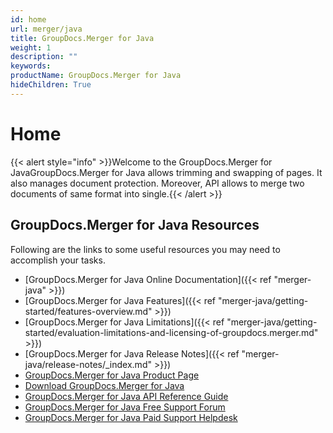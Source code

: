 ```yaml
---
id: home
url: merger/java
title: GroupDocs.Merger for Java
weight: 1
description: ""
keywords: 
productName: GroupDocs.Merger for Java
hideChildren: True
---
```

#  Home 

{{< alert style="info" >}}Welcome to the GroupDocs.Merger for JavaGroupDocs.Merger for Java allows trimming and swapping of pages. It also manages document protection. Moreover, API allows to merge two documents of same format into single.{{< /alert >}}

## GroupDocs.Merger for Java Resources

Following are the links to some useful resources you may need to accomplish your tasks.

*   [GroupDocs.Merger for Java Online Documentation]({{< ref "merger-java" >}})
*   [GroupDocs.Merger for Java Features]({{< ref "merger-java/getting-started/features-overview.md" >}})
*   [GroupDocs.Merger for Java Limitations]({{< ref "merger-java/getting-started/evaluation-limitations-and-licensing-of-groupdocs.merger.md" >}})
*   [GroupDocs.Merger for Java Release Notes]({{< ref "merger-java/release-notes/_index.md" >}})
*   [GroupDocs.Merger for Java Product Page](https://products.groupdocs.com/merger/java)
*   [D](https://artifact.groupdocs.com/webapp/#/artifacts/browse/tree/General/repo/com/groupdocs/groupdocs-merger)[ownload GroupDocs.Merger for Java](https://repository.groupdocs.com/webapp/#/artifacts/browse/tree/General/repo/com/groupdocs/groupdocs-merger)
*   [GroupDocs.Merger for Java API Reference Guide](https://apireference.groupdocs.com/java/merger)
*   [GroupDocs.Merger for Java Free Support Forum](https://forum.groupdocs.com/c/merger)
*   [GroupDocs.Merger for Java Paid Support Helpdesk](https://helpdesk.groupdocs.com/)
